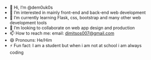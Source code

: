 - 👋 Hi, I’m @dem0uk0s
- 👀 I’m interested in mainly front-end and back-end web development
- 🌱 I’m currently learning Flask, css, bootstrap and many other web development tools
- 💞️ I’m looking to collaborate on web app design and production
- 📫 How to reach me: email: dimitsos007@gmail.com 
- 😄 Pronouns: He/Him
- ⚡ Fun fact: I am a student but when i am not at school i am always coding

<!---
dem0uk0s/dem0uk0s is a ✨ special ✨ repository because its `README.md` (this file) appears on your GitHub profile.
You can click the Preview link to take a look at your changes.
--->
